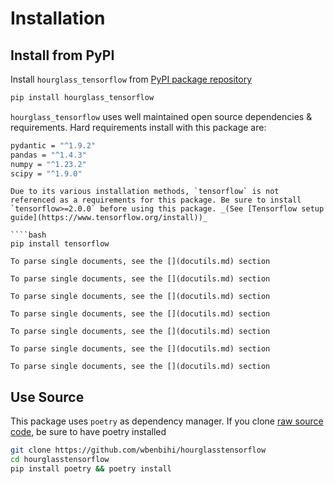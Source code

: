 # Installation

## Install from PyPI

Install `hourglass_tensorflow` from [PyPI package repository](https://pypi.org/project/hourglass-tensorflow/)

```bash
pip install hourglass_tensorflow
```

`hourglass_tensorflow` uses well maintained open source dependencies & requirements. Hard requirements install with this package are:

```bash
pydantic = "^1.9.2"
pandas = "^1.4.3"
numpy = "^1.23.2"
scipy = "^1.9.0"
```

```{important}
Due to its various installation methods, `tensorflow` is not referenced as a requirements for this package. Be sure to install `tensorflow>=2.0.0` before using this package. _(See [Tensorflow setup guide](https://www.tensorflow.org/install))_

````bash
pip install tensorflow
````

```{tip}
To parse single documents, see the [](docutils.md) section
```

```{note}
To parse single documents, see the [](docutils.md) section
```

```{warning}
To parse single documents, see the [](docutils.md) section
```

```{error}
To parse single documents, see the [](docutils.md) section
```

```{admonition}
To parse single documents, see the [](docutils.md) section
```

```{important}
To parse single documents, see the [](docutils.md) section
```

```{seealso}
To parse single documents, see the [](docutils.md) section
```

## Use Source

This package uses `poetry` as dependency manager. If you clone [raw source code](https://github.com/wbenbihi/hourglasstensorflow), be sure to have poetry installed

```bash
git clone https://github.com/wbenbihi/hourglasstensorflow
cd hourglasstensorflow
pip install poetry && poetry install
```

